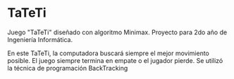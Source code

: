 # TaTeTi
Juego "TaTeTi" diseñado con algoritmo Minimax. Proyecto para 2do año de Ingeniería Informática.

En este TaTeTi, la computadora buscará siempre el mejor movimiento posible. El juego siempre termina en empate o el jugador pierde. Se utilizó la técnica de programación BackTracking
